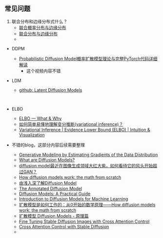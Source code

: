 



## 常见问题

1. 联合分布和边缘分布式什么？
   * [联合概率分布与边缘分布](https://blog.csdn.net/NXHYD/article/details/104772017)
   * [联合分布与边缘分布](https://www.zybuluo.com/blueband21c/note/1790855)
   * 

* DDPM
   * [Probabilistic Diffusion Model概率扩散模型理论与完整PyTorch代码详细解读](https://www.bilibili.com/video/BV1b541197HX/?spm_id_from=333.788&vd_source=2ef7e92f2d522c31939f486aea77a19e)
     * 这个视频内容不错


* LDM
  * [github: Latent Diffusion Models](https://github.com/CompVis/latent-diffusion)


<br>

* ELBO
  * [ELBO — What & Why](https://yunfanj.com/blog/2021/01/11/ELBO.html)
  * [如何简单易懂地理解变分推断(variational inference)？](https://www.zhihu.com/question/41765860)
  * [Variational Inference | Evidence Lower Bound (ELBO) | Intuition & Visualization](https://www.youtube.com/watch?v=HxQ94L8n0vU)



* 不错的blog，这部分内容后续需要整理
  * [Generative Modeling by Estimating Gradients of the Data Distribution](https://yang-song.net/blog/2021/score/)
  * [What are Diffusion Models?](https://lilianweng.github.io/posts/2021-07-11-diffusion-models/)
  * [diffusion model最近在图像生成领域大红大紫，如何看待它的风头开始超过GAN？](https://www.zhihu.com/question/536012286/answer/2516184924)
  * [How diffusion models work: the math from scratch](https://theaisummer.com/diffusion-models/)
  * [由浅入深了解Diffusion Model](https://zhuanlan.zhihu.com/p/525106459)
  * [The Annotated Diffusion Model](https://huggingface.co/blog/annotated-diffusion)
  * [Diffusion Models: A Practical Guide](https://scale.com/guides/diffusion-models-guide)
  * [Introduction to Diffusion Models for Machine Learning](https://www.assemblyai.com/blog/diffusion-models-for-machine-learning-introduction/)
  * [扩散模型是如何工作的：从0开始的数学原理——How diffusion models work: the math from scratch](https://www.datalearner.com/blog/1051664857725795)
  * [扩散模型 Diffusion Models - 原理篇](https://zhuanlan.zhihu.com/p/548112711)
  * [Fine Tuning Stable Diffusion Images with Cross Attention Control](https://reticulated.net/dailyai/fine-tuning-stable-diffusion-images-with-cross-attention-control/)
  * [Cross Attention Control with Stable Diffusion](https://github.com/bloc97/CrossAttentionControl)
  * 